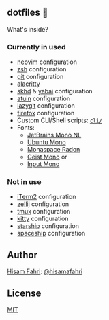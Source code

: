 ## dotfiles 🏡

What's inside?

### Currently in used

- [neovim](https://neovim.io/) configuration
- [zsh](https://ohmyz.sh/) configuration
- [git](https://git-scm.com/) configuration
- [alacritty](https://alacritty.org/)
- [skhd](https://github.com/koekeishiya/skhd) & [yabai](https://github.com/koekeishiya/yabai) configuration
- [atuin](https://github.com/atuinsh/atuin) configuration
- [lazygit](https://github.com/jesseduffield/lazygit) configuration
- [firefox](https://www.mozilla.org/en-US/firefox/new/) configuration
- Custom CLI/Shell scripts: [`cli/`](cli/)
- Fonts:
  - [JetBrains Mono NL](https://www.jetbrains.com/lp/mono)
  - [Ubuntu Mono](https://design.ubuntu.com/font)
  - [Monaspace Radon](https://monaspace.githubnext.com/)
  - [Geist Mono](https://vercel.com/font/mono) or
  - [Input Mono](https://input.djr.com)

### Not in use

- [iTerm2](https://iterm2.com) configuration
- [zellij](https://zellij.dev/) configuration
- [tmux](https://github.com/tmux/tmux) configuration
- [kitty](https://github.com/kovidgoyal/kitty) configuration
- [starship](https://starship.rs/) configuration
- [spaceship](https://spaceship-prompt.sh) configuration

## Author

[Hisam Fahri](https://hisam.dev): [@hisamafahri](https://github.com/hisamafahri)

## License

[MIT](LICENSE)
